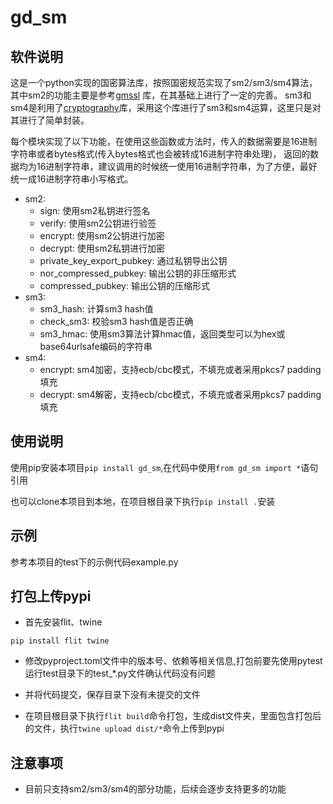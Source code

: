 # gd_sm

## 软件说明

这是一个python实现的国密算法库，按照国密规范实现了sm2/sm3/sm4算法，其中sm2的功能主要是参考[gmssl](https://github.com/py-gmssl/py-gmssl) 库，在其基础上进行了一定的完善。
sm3和sm4是利用了[cryptography](https://github.com/pyca/cryptography)库，采用这个库进行了sm3和sm4运算，这里只是对其进行了简单封装。  

每个模块实现了以下功能，在使用这些函数或方法时，传入的数据需要是16进制字符串或者bytes格式(传入bytes格式也会被转成16进制字符串处理)，
返回的数据均为16进制字符串，建议调用的时候统一使用16进制字符串，为了方便，最好统一成16进制字符串小写格式。

- sm2:
    - sign: 使用sm2私钥进行签名
    - verify: 使用sm2公钥进行验签
    - encrypt: 使用sm2公钥进行加密
    - decrypt: 使用sm2私钥进行加密
    - private_key_export_pubkey: 通过私钥导出公钥
    - nor_compressed_pubkey: 输出公钥的非压缩形式
    - compressed_pubkey: 输出公钥的压缩形式
- sm3:
    - sm3_hash: 计算sm3 hash值
    - check_sm3: 校验sm3 hash值是否正确
    - sm3_hmac: 使用sm3算法计算hmac值，返回类型可以为hex或base64urlsafe编码的字符串
- sm4:
    - encrypt: sm4加密，支持ecb/cbc模式，不填充或者采用pkcs7 padding填充
    - decrypt: sm4解密，支持ecb/cbc模式，不填充或者采用pkcs7 padding填充

## 使用说明

使用pip安装本项目`pip install gd_sm`,在代码中使用`from gd_sm import *`语句引用

也可以clone本项目到本地，在项目根目录下执行`pip install .`安装

## 示例

参考本项目的test下的示例代码example.py

## 打包上传pypi

- 首先安装flit、twine

```
pip install flit twine
```

- 修改pyproject.toml文件中的版本号、依赖等相关信息,打包前要先使用pytest运行test目录下的test_*.py文件确认代码没有问题
- 并将代码提交，保存目录下没有未提交的文件

- 在项目根目录下执行`flit build`命令打包，生成dist文件夹，里面包含打包后的文件，执行`twine upload dist/*`命令上传到pypi


## 注意事项

- 目前只支持sm2/sm3/sm4的部分功能，后续会逐步支持更多的功能